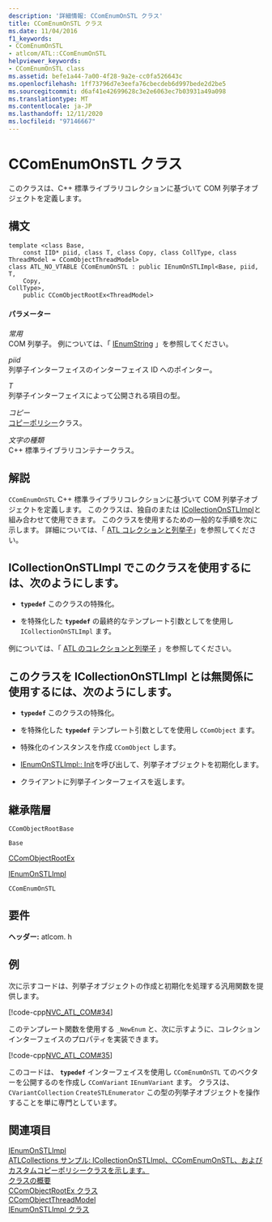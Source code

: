 ```yaml
---
description: '詳細情報: CComEnumOnSTL クラス'
title: CComEnumOnSTL クラス
ms.date: 11/04/2016
f1_keywords:
- CComEnumOnSTL
- atlcom/ATL::CComEnumOnSTL
helpviewer_keywords:
- CComEnumOnSTL class
ms.assetid: befe1a44-7a00-4f28-9a2e-cc0fa526643c
ms.openlocfilehash: 1ff73796d7e3eefa76cbecdeb6d997bede2d2be5
ms.sourcegitcommit: d6af41e42699628c3e2e6063ec7b03931a49a098
ms.translationtype: MT
ms.contentlocale: ja-JP
ms.lasthandoff: 12/11/2020
ms.locfileid: "97146667"
---
```

# <a name="ccomenumonstl-class"></a>CComEnumOnSTL クラス

このクラスは、C++ 標準ライブラリコレクションに基づいて COM 列挙子オブジェクトを定義します。

## <a name="syntax"></a>構文

```
template <class Base,
    const IID* piid, class T, class Copy, class CollType, class ThreadModel = CComObjectThreadModel>
class ATL_NO_VTABLE CComEnumOnSTL : public IEnumOnSTLImpl<Base, piid,
T,
    Copy,
CollType>,
    public CComObjectRootEx<ThreadModel>
```

#### <a name="parameters"></a>パラメーター

*常用*<br/>
COM 列挙子。 例については、「 [IEnumString](/windows/win32/api/objidl/nn-objidl-ienumstring) 」を参照してください。

*piid*<br/>
列挙子インターフェイスのインターフェイス ID へのポインター。

*T*<br/>
列挙子インターフェイスによって公開される項目の型。

*コピー*<br/>
[コピーポリシー](../../atl/atl-copy-policy-classes.md)クラス。

*文字の種類*<br/>
C++ 標準ライブラリコンテナークラス。

## <a name="remarks"></a>解説

`CComEnumOnSTL` C++ 標準ライブラリコレクションに基づいて COM 列挙子オブジェクトを定義します。 このクラスは、独自のまたは [ICollectionOnSTLImpl](../../atl/reference/icollectiononstlimpl-class.md)と組み合わせて使用できます。 このクラスを使用するための一般的な手順を次に示します。 詳細については、「 [ATL コレクションと列挙子](../../atl/atl-collections-and-enumerators.md)」を参照してください。

## <a name="to-use-this-class-with-icollectiononstlimpl"></a>ICollectionOnSTLImpl でこのクラスを使用するには、次のようにします。

- **`typedef`** このクラスの特殊化。

- を特殊化した **`typedef`** の最終的なテンプレート引数としてを使用し `ICollectionOnSTLImpl` ます。

例については、「 [ATL のコレクションと列挙子](../../atl/atl-collections-and-enumerators.md) 」を参照してください。

## <a name="to-use-this-class-independently-of-icollectiononstlimpl"></a>このクラスを ICollectionOnSTLImpl とは無関係に使用するには、次のようにします。

- **`typedef`** このクラスの特殊化。

- を特殊化した **`typedef`** テンプレート引数としてを使用し `CComObject` ます。

- 特殊化のインスタンスを作成 `CComObject` します。

- [IEnumOnSTLImpl:: Init](../../atl/reference/ienumonstlimpl-class.md#init)を呼び出して、列挙子オブジェクトを初期化します。

- クライアントに列挙子インターフェイスを返します。

## <a name="inheritance-hierarchy"></a>継承階層

`CComObjectRootBase`

`Base`

[CComObjectRootEx](../../atl/reference/ccomobjectrootex-class.md)

[IEnumOnSTLImpl](../../atl/reference/ienumonstlimpl-class.md)

`CComEnumOnSTL`

## <a name="requirements"></a>要件

**ヘッダー:** atlcom. h

## <a name="example"></a>例

次に示すコードは、列挙子オブジェクトの作成と初期化を処理する汎用関数を提供します。

[!code-cpp[NVC_ATL_COM#34](../../atl/codesnippet/cpp/ccomenumonstl-class_1.h)]

このテンプレート関数を使用する `_NewEnum` と、次に示すように、コレクションインターフェイスのプロパティを実装できます。

[!code-cpp[NVC_ATL_COM#35](../../atl/codesnippet/cpp/ccomenumonstl-class_2.h)]

このコードは、 **`typedef`** インターフェイスを使用し `CComEnumOnSTL` てのベクターを公開するのを作成し `CComVariant` `IEnumVariant` ます。 クラスは、 `CVariantCollection` `CreateSTLEnumerator` この型の列挙子オブジェクトを操作することを単に専門としています。

## <a name="see-also"></a>関連項目

[IEnumOnSTLImpl](../../atl/reference/ienumonstlimpl-class.md)<br/>
[ATLCollections サンプル: ICollectionOnSTLImpl、CComEnumOnSTL、およびカスタムコピーポリシークラスを示します。](../../overview/visual-cpp-samples.md)<br/>
[クラスの概要](../../atl/atl-class-overview.md)<br/>
[CComObjectRootEx クラス](../../atl/reference/ccomobjectrootex-class.md)<br/>
[CComObjectThreadModel](atl-typedefs.md#ccomobjectthreadmodel)<br/>
[IEnumOnSTLImpl クラス](../../atl/reference/ienumonstlimpl-class.md)
